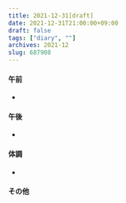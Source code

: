 ```yaml
---
title: 2021-12-31[draft]
date: 2021-12-31T21:00:00+09:00
draft: false
tags: ["diary", ""]
archives: 2021-12
slug: 687908
---
```

#### 午前
- 
#### 午後
- 
#### 体調
- 
#### その他